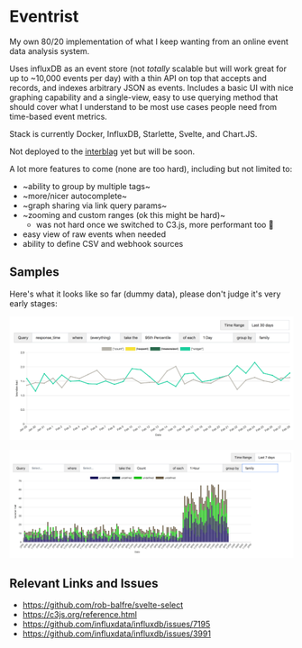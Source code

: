 # Eventrist

My own 80/20 implementation of what I keep wanting from an online event data analysis system.

Uses influxDB as an event store (not _totally_ scalable but will work great for up to ~10,000 events per day) with a thin API on top that accepts and records, and indexes arbitrary JSON as events. Includes a basic UI with nice graphing capability and a single-view, easy to use querying method that should cover what I understand to be most use cases people need from time-based event metrics.

Stack is currently Docker, InfluxDB, Starlette, Svelte, and Chart.JS.

Not deployed to the [interblag](https://xkcd.com/181/) yet but will be soon.

A lot more features to come (none are too hard), including but not limited to:
  - ~ability to group by multiple tags~
  - ~more/nicer autocomplete~
  - ~graph sharing via link query params~
  - ~zooming and custom ranges (ok this might be hard)~
    - was not hard once we switched to C3.js, more performant too :tada:
  - easy view of raw events when needed
  - ability to define CSV and webhook sources

## Samples

Here's what it looks like so far (dummy data), please don't judge it's very early stages:

![a line chart](line.png)

![a stacked bar chart](bar.png)

## Relevant Links and Issues

- https://github.com/rob-balfre/svelte-select
- https://c3js.org/reference.html
- https://github.com/influxdata/influxdb/issues/7195
- https://github.com/influxdata/influxdb/issues/3991
